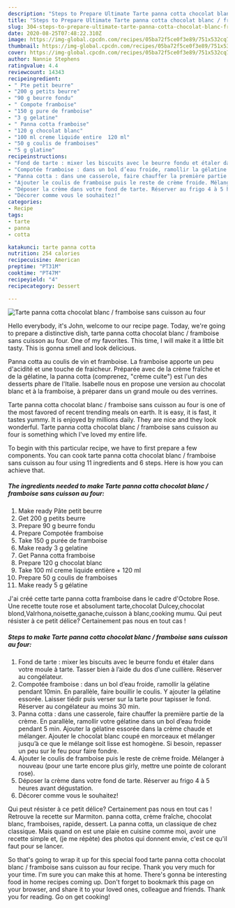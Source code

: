 ```yaml
---
description: "Steps to Prepare Ultimate Tarte panna cotta chocolat blanc / framboise sans cuisson au four"
title: "Steps to Prepare Ultimate Tarte panna cotta chocolat blanc / framboise sans cuisson au four"
slug: 304-steps-to-prepare-ultimate-tarte-panna-cotta-chocolat-blanc-framboise-sans-cuisson-au-four
date: 2020-08-25T07:48:22.310Z
image: https://img-global.cpcdn.com/recipes/05ba72f5ce0f3e89/751x532cq70/tarte-panna-cotta-chocolat-blanc-framboise-sans-cuisson-au-four-photo-principale-de-la-recette.jpg
thumbnail: https://img-global.cpcdn.com/recipes/05ba72f5ce0f3e89/751x532cq70/tarte-panna-cotta-chocolat-blanc-framboise-sans-cuisson-au-four-photo-principale-de-la-recette.jpg
cover: https://img-global.cpcdn.com/recipes/05ba72f5ce0f3e89/751x532cq70/tarte-panna-cotta-chocolat-blanc-framboise-sans-cuisson-au-four-photo-principale-de-la-recette.jpg
author: Nannie Stephens
ratingvalue: 4.4
reviewcount: 14343
recipeingredient:
- " Pte petit beurre"
- "200 g petits beurre"
- "90 g beurre fondu"
- " Compote framboise"
- "150 g pure de framboise"
- "3 g gelatine"
- " Panna cotta framboise"
- "120 g chocolat blanc"
- "100 ml creme liquide entire  120 ml"
- "50 g coulis de framboises"
- "5 g glatine"
recipeinstructions:
- "Fond de tarte : mixer les biscuits avec le beurre fondu et étaler dans votre moule à tarte. Tasser bien à l’aide du dos d’une cuillère. Réserver au congélateur."
- "Compotée framboise : dans un bol d’eau froide, ramollir la gélatine pendant 10min. En parallèle, faire bouillir le coulis. Y ajouter la gélatine essorée. Laisser tiédir puis verser sur la tarte pour tapisser le fond. Réserver au congélateur au moins 30 min."
- "Panna cotta : dans une casserole, faire chauffer la première partie de la crème. En parallèle, ramollir votre gélatine dans un bol d’eau froide pendant 5 min. Ajouter la gélatine essorée dans la crème chaude et mélanger. Ajouter le chocolat blanc coupé en morceaux et mélanger jusqu’à ce que le mélange soit lisse est homogène. Si besoin, repasser un peu sur le feu pour faire fondre."
- "Ajouter le coulis de framboise puis le reste de crème froide. Mélanger à nouveau (pour une tarte encore plus girly, mettre une pointe de colorant rose)."
- "Déposer la crème dans votre fond de tarte. Réserver au frigo 4 à 5 heures avant dégustation."
- "Décorer comme vous le souhaitez!"
categories:
- Recipe
tags:
- tarte
- panna
- cotta

katakunci: tarte panna cotta 
nutrition: 254 calories
recipecuisine: American
preptime: "PT31M"
cooktime: "PT47M"
recipeyield: "4"
recipecategory: Dessert

---
```



![Tarte panna cotta chocolat blanc / framboise sans cuisson au four](https://img-global.cpcdn.com/recipes/05ba72f5ce0f3e89/751x532cq70/tarte-panna-cotta-chocolat-blanc-framboise-sans-cuisson-au-four-photo-principale-de-la-recette.jpg)

Hello everybody, it's John, welcome to our recipe page. Today, we're going to prepare a distinctive dish, tarte panna cotta chocolat blanc / framboise sans cuisson au four. One of my favorites. This time, I will make it a little bit tasty. This is gonna smell and look delicious.

Panna cotta au coulis de vin et framboise. La framboise apporte un peu d&#39;acidité et une touche de fraicheur. Préparée avec de la crème fraîche et de la gélatine, la panna cotta (comprenez, &#34;crème cuite&#34;) est l&#39;un des desserts phare de l&#39;Italie. Isabelle nous en propose une version au chocolat blanc et à la framboise, à préparer dans un grand moule ou des verrines.

Tarte panna cotta chocolat blanc / framboise sans cuisson au four is one of the most favored of recent trending meals on earth. It is easy, it is fast, it tastes yummy. It is enjoyed by millions daily. They are nice and they look wonderful. Tarte panna cotta chocolat blanc / framboise sans cuisson au four is something which I've loved my entire life.


To begin with this particular recipe, we have to first prepare a few components. You can cook tarte panna cotta chocolat blanc / framboise sans cuisson au four using 11 ingredients and 6 steps. Here is how you can achieve that.

<!--inarticleads1-->

##### The ingredients needed to make Tarte panna cotta chocolat blanc / framboise sans cuisson au four:

1. Make ready  Pâte petit beurre
1. Get 200 g petits beurre
1. Prepare 90 g beurre fondu
1. Prepare  Compotée framboise
1. Take 150 g purée de framboise
1. Make ready 3 g gelatine
1. Get  Panna cotta framboise
1. Prepare 120 g chocolat blanc
1. Take 100 ml creme liquide entière + 120 ml
1. Prepare 50 g coulis de framboises
1. Make ready 5 g gélatine


J&#39;ai créé cette tarte panna cotta framboise dans le cadre d&#39;Octobre Rose. Une recette toute rose et absolument tarte,chocolat Dulcey,chocolat blond,Valrhona,noisette,ganache,cuisson à blanc,cooking mumu. Qui peut résister à ce petit délice? Certainement pas nous en tout cas ! 

<!--inarticleads2-->

##### Steps to make Tarte panna cotta chocolat blanc / framboise sans cuisson au four:

1. Fond de tarte : mixer les biscuits avec le beurre fondu et étaler dans votre moule à tarte. Tasser bien à l’aide du dos d’une cuillère. Réserver au congélateur.
1. Compotée framboise : dans un bol d’eau froide, ramollir la gélatine pendant 10min. En parallèle, faire bouillir le coulis. Y ajouter la gélatine essorée. Laisser tiédir puis verser sur la tarte pour tapisser le fond. Réserver au congélateur au moins 30 min.
1. Panna cotta : dans une casserole, faire chauffer la première partie de la crème. En parallèle, ramollir votre gélatine dans un bol d’eau froide pendant 5 min. Ajouter la gélatine essorée dans la crème chaude et mélanger. Ajouter le chocolat blanc coupé en morceaux et mélanger jusqu’à ce que le mélange soit lisse est homogène. Si besoin, repasser un peu sur le feu pour faire fondre.
1. Ajouter le coulis de framboise puis le reste de crème froide. Mélanger à nouveau (pour une tarte encore plus girly, mettre une pointe de colorant rose).
1. Déposer la crème dans votre fond de tarte. Réserver au frigo 4 à 5 heures avant dégustation.
1. Décorer comme vous le souhaitez!


Qui peut résister à ce petit délice? Certainement pas nous en tout cas ! Retrouve la recette sur Marmiton. panna cotta, crème fraîche, chocolat blanc, framboises, rapide, dessert. La panna cotta, un classique de chez classique. Mais quand on est une plaie en cuisine comme moi, avoir une recette simple et, (je me répète) des photos qui donnent envie, c&#39;est ce qu&#39;il faut pour se lancer. 

So that's going to wrap it up for this special food tarte panna cotta chocolat blanc / framboise sans cuisson au four recipe. Thank you very much for your time. I'm sure you can make this at home. There's gonna be interesting food in home recipes coming up. Don't forget to bookmark this page on your browser, and share it to your loved ones, colleague and friends. Thank you for reading. Go on get cooking!
